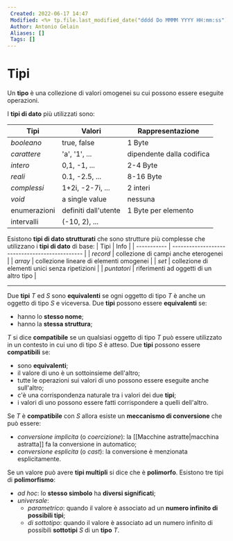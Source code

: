 ```yaml
---
 Created: 2022-06-17 14:47
 Modified: <%+ tp.file.last_modified_date("dddd Do MMMM YYYY HH:mm:ss") %>
 Author: Antonio Gelain
 Aliases: []
 Tags: []
---
```


# Tipi
Un **tipo** è una collezione di valori omogenei su cui possono essere eseguite operazioni.

I **tipi di dato** più utilizzati sono:

| Tipi         | Valori               | Rappresentazione          |
| ------------ | -------------------- | ------------------------- |
| *booleano*   | true, false          | 1 Byte                    |
| *carattere*  | 'a', '1', ...        | dipendente dalla codifica |
| *intero*     | 0,1, -1, ...         | 2-4 Byte                  |
| *reali*      | 0.1, -2.5, ...       | 8-16 Byte                 |
| *complessi*  | 1+2i, -2-7i, ...     | 2 interi                  |
| *void*       | a single value       | nessuna                   |
| enumerazioni | definiti dall'utente | 1 Byte per elemento       |
| intervalli   | (-10, 2), ...        |                           |

Esistono **tipi di dato strutturati** che sono strutture più complesse che utilizzano i **tipi di dato** di base:
| Tipi        | Info                                           |
| ----------- | ---------------------------------------------- |
| *record*    | collezione di campi anche eterogenei           |
| *array*     | collezione lineare di elementi omogenei        |
| *set*       | collezione di elementi unici senza ripetizioni |
| *puntatori* | riferimenti ad oggetti di un altro tipo        |

---
Due **tipi** $T$ ed $S$ sono **equivalenti** se ogni oggetto di tipo $T$ è anche un oggetto di tipo $S$ e viceversa.
Due **tipi** possono essere **equivalenti** se:
- hanno lo **stesso nome**;
- hanno la **stessa struttura**;

$T$ si dice **compatibile** se un qualsiasi oggetto di tipo $T$ può essere utilizzato in un contesto in cui uno di tipo $S$ è atteso.
Due **tipi** possono essere **compatibili** se:
- sono **equivalenti**;
- il valore di uno è un sottoinsieme dell'altro;
- tutte le operazioni sui valori di uno possono essere eseguite anche sull'altro;
- c'è una corrispondenza naturale tra i valori dei due **tipi**;
- i valori di uno possono essere fatti corrispondere a quelli dell'altro.

Se $T$ è **compatibile** con $S$ allora esiste un **meccanismo di conversione** che può essere:
- *conversione implicita* (o *coercizione*): la [[Macchine astratte|macchina astratta]] fa la conversione in automatico;
- *conversione esplicita* (o *cast*): la conversione è menzionata esplicitamente.

Se un valore può avere **tipi multipli** si dice che è **polimorfo**.
Esistono tre tipi di **polimorfismo**:
- *ad hoc*: lo **stesso simbolo** ha **diversi significati**;
- *universale*:
	- *parametrico*: quando il valore è associato ad un **numero infinito di possibili tipi**;
	- *di sottotipo*: quando il valore è associato ad un numero infinito di possibili **sottotipi** $S$ di un **tipo** $T$.